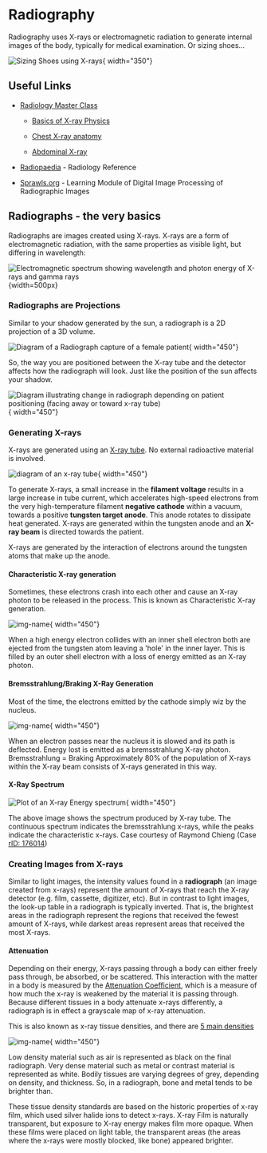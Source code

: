 # Radiography

Radiography uses X-rays or electromagnetic radiation to generate internal images of the body, typically for medical examination. Or sizing shoes...

![Sizing Shoes using X-rays](https://clickamericana.com/wp-content/uploads/How-X-ray-shoe-fittings-used-to-really-be-a-thing-years-ago-770x563.jpg){ width="350"}

## Useful Links

- [Radiology Master Class](https://www.radiologymasterclass.co.uk)
  - [Basics of X-ray Physics](https://www.radiologymasterclass.co.uk/tutorials/physics/x-ray_physics_introduction)  

  - [Chest X-ray anatomy](https://www.radiologymasterclass.co.uk/tutorials/chest/chest_home_anatomy/chest_anatomy_start)  

  - [Abdominal X-ray](https://www.radiologymasterclass.co.uk/tutorials/abdo/abdomen_x-ray/anatomy_introduction)  

- [Radiopaedia](https://radiopaedia.org/?lang=us) - Radiology Reference
- [Sprawls.org](http://www.sprawls.org/resources/DIGPROCESS/module.htm#beginning) - Learning Module of Digital Image Processing of Radiographic Images

## Radiographs - the very basics

Radiographs are images created using X-rays. X-rays are a form of electromagnetic radiation, with the same properties as visible light, but differing in wavelength:

![Electromagnetic spectrum showing wavelength and photon energy of X-rays and gamma rays][XREM]{width=500px}

[XREM]: images/EMR-spectrum.png

### Radiographs are Projections

Similar to your shadow generated by the sun, a radiograph is a 2D projection of a 3D volume.

![Diagram of a Radiograph capture of a female patient](images/Radiograph-2D-projection.jpeg){ width="450"}

So, the way you are positioned between the X-ray tube and the detector affects how the radiograph will look. Just like the position of the sun affects your shadow.

![Diagram illustrating change in radiograph depending on patient positioning (facing away or toward x-ray tube)](images/Radiography-positioning.jpg){ width="450"}

### Generating X-rays

X-rays are generated using an [X-ray tube](https://openstax.org/books/university-physics-volume-3/pages/8-5-atomic-spectra-and-x-rays). No external radioactive material is involved.

![diagram of an x-ray tube](images/xray-tube.webp){ width="450"}

To generate X-rays, a small increase in the **filament voltage** results in a large increase in tube current, which accelerates high-speed electrons from the very high-temperature filament **negative cathode** within a vacuum, towards a positive **tungsten target anode**. This anode rotates to dissipate heat generated. X-rays are generated within the tungsten anode and an **X-ray beam** is directed towards the patient.

X-rays are generated by the interaction of electrons around the tungsten atoms that make up the anode.

#### Characteristic X-ray generation

Sometimes, these electrons crash into each other and cause an X-ray photon to be released in the process. This is known as Characteristic X-ray generation. 

![img-name](images/characteristic-radiation-radiopaediaDOTorg.jpeg){ width="450"}

When a high energy electron collides with an inner shell electron both are ejected from the tungsten atom leaving a 'hole' in the inner layer. This is filled by an outer shell electron with a loss of energy emitted as an X-ray photon.

#### Bremsstrahlung/Braking X-Ray Generation

Most of the time, the electrons emitted by the cathode simply wiz by the nucleus.

![img-name](images/bremsstrahlung-radiation-radiopaediaDOTorg.jpeg){ width="450"}

When an electron passes near the nucleus it is slowed and its path is deflected. Energy lost is emitted as a bremsstrahlung X-ray photon. Bremsstrahlung = Braking Approximately 80% of the population of X-rays within the X-ray beam consists of X-rays generated in this way.

#### X-Ray Spectrum

![Plot of an X-ray Energy spectrum](images/energy-spectrum-of-tungsten-anode-at-80kvp-and-100-kvp.png){ width="450"}

The above image shows the spectrum produced by X-ray tube. The continuous spectrum indicates the bremsstrahlung x-rays, while the peaks indicate the characteristic x-rays. Case courtesy of Raymond Chieng (Case [rID: 176014](https://radiopaedia.org/cases/176014?lang=us))

### Creating Images from X-rays

Similar to light images, the intensity values found in a **radiograph** (an image created from x-rays) represent the amount of X-rays that reach the X-ray detector (e.g. film, cassette, digitizer, etc). But in contrast to light images, the look-up table in a radiograph is typically inverted. That is, the brightest areas in the radiograph represent the regions that received the fewest amount of X-rays, while darkest areas represent areas that received the most X-rays.

#### Attenuation

Depending on their energy, X-rays passing through a body can either freely pass through, be absorbed, or be scattered. This interaction with the matter in a body is measured by the [Attenuation Coefficient](https://radiopaedia.org/articles/attenuation-coefficient?lang=us), which is a measure of how much the x-ray is weakened by the material it is passing through. Because different tissues in a body attenuate x-rays differently, a radiograph is in effect a grayscale map of x-ray attenuation.

This is also known as x-ray tissue densities, and there are [5 main densities](https://www.radiologymasterclass.co.uk/tutorials/physics/x-ray_physics_densities)

![img-name](images/x-ray-densities.png){ width="450"}

Low density material such as air is represented as black on the final radiograph. Very dense material such as metal or contrast material is represented as white. Bodily tissues are varying degrees of grey, depending on density, and thickness. So, in a radiograph, bone and metal tends to be brighter than.

These tissue density standards are based on the historic properties of x-ray film, which used silver halide ions to detect x-rays. X-ray Film is naturally transparent, but exposure to X-ray energy makes film more opaque. When these films were placed on light table, the transparent areas (the areas where the x-rays were mostly blocked, like bone) appeared brighter.
